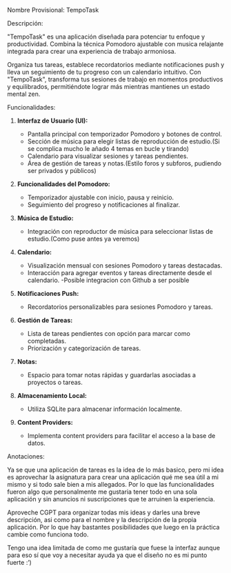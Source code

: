 Nombre Provisional: TempoTask

Descripción:

"TempoTask" es una aplicación diseñada para potenciar tu enfoque y productividad. Combina la técnica Pomodoro ajustable con musica relajante integrada para crear una experiencia de trabajo armoniosa. 

Organiza tus tareas, establece recordatorios mediante notificaciones push y lleva un seguimiento de tu progreso con un calendario intuitivo. Con "TempoTask", transforma tus sesiones de trabajo en momentos productivos y equilibrados, permitiéndote lograr más mientras mantienes un estado mental zen.

Funcionalidades:

1. **Interfaz de Usuario (UI):**
   - Pantalla principal con temporizador Pomodoro y botones de control.
   - Sección de música para elegir listas de reproducción de estudio.(Si se complica mucho le añado 4 temas en bucle y tirando)
   - Calendario para visualizar sesiones y tareas pendientes.
   - Área de gestión de tareas y notas.(Estilo foros y subforos, pudiendo ser privados y públicos)

2. **Funcionalidades del Pomodoro:**
   - Temporizador ajustable con inicio, pausa y reinicio.
   - Seguimiento del progreso y notificaciones al finalizar.

3. **Música de Estudio:**
   - Integración con reproductor de música para seleccionar listas de estudio.(Como puse antes ya veremos)

4. **Calendario:**
   - Visualización mensual con sesiones Pomodoro y tareas destacadas.
   - Interacción para agregar eventos y tareas directamente desde el calendario.
-Posible integracion con Github a ser posible

5. **Notificaciones Push:**
   - Recordatorios personalizables para sesiones Pomodoro y tareas.

6. **Gestión de Tareas:**
   - Lista de tareas pendientes con opción para marcar como completadas.
   - Priorización y categorización de tareas.

7. **Notas:**
   - Espacio para tomar notas rápidas y guardarlas asociadas a proyectos o tareas.

8. **Almacenamiento Local:**
   - Utiliza SQLite para almacenar información localmente.

9. **Content Providers:**
   - Implementa content providers para facilitar el acceso a la base de datos.


Anotaciones:

Ya se que una aplicación de tareas es la idea de lo más basico, pero mi idea es aprovechar la asignatura para crear una aplicación qué me sea útil a mi mismo y si todo sale bien a mis allegados. Por lo que las funcionalidades fueron algo que personalmente me gustaria tener todo en una sola aplicación y sin anuncios ni suscripciones que te arruinen la experiencia.

Aproveche CGPT para organizar todas mis ideas y darles una breve descripción, asi como para el nombre y la descripción de la propia aplicación. Por lo que hay bastantes posibilidades que luego en la práctica cambie como funciona todo.

Tengo una idea limitada de como me gustaría que fuese la interfaz aunque para eso sí que voy a necesitar ayuda ya que el diseño no es mi punto fuerte :’)
